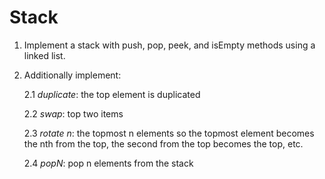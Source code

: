 # Stack

1. Implement a stack with push, pop, peek, and isEmpty methods using a linked list.
2. Additionally implement:

    2.1 *duplicate*: the top element is duplicated

    2.2 *swap*: top two items
       
    2.3 *rotate n*: the topmost n elements so the topmost element becomes the nth from the top,
       the second from the top becomes the top, etc.
       
    2.4 *popN*: pop n elements from the stack
